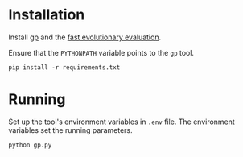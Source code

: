# Installation

Install [gp](https://github.com/ajjimeno/gp) and the [fast evolutionary evaluation](https://github.com/ajjimeno/fast-evolutionary-evaluation).

Ensure that the `PYTHONPATH` variable points to the `gp` tool.

```
pip install -r requirements.txt
```

# Running

Set up the tool's environment variables in `.env` file.
The environment variables set the running parameters.

```
python gp.py
```